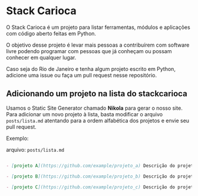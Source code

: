 # Stack Carioca

O Stack Carioca é um projeto para listar ferramentas, módulos e aplicações com
código aberto feitas em Python.

O objetivo desse projeto é levar mais pessoas a contribuírem com software livre
podendo programar com pessoas que já conheçam ou possam conhecer em qualquer
lugar.

Caso seja do Rio de Janeiro e tenha algum projeto escrito em Python,
adicione uma issue ou faça um pull request nesse repositório.

## Adicionando um projeto na lista do stackcarioca

Usamos o Static Site Generator chamado **Nikola** para gerar o nosso site. Para
adicionar um novo projeto à lista, basta modificar o arquivo `posts/lista.md`
atentando para a ordem alfabética dos projetos e envie seu pull request.

Exemplo:

arquivo: `posts/lista.md`
```markdown

- [projeto A](https://github.com/example/projeto_a) Descrição do projeto A.

- [projeto B](https://github.com/example/projeto_b) Descrição do projeto B.

- [projeto C](https://github.com/example/projeto_c) Descrição do projeto C.

``` 
